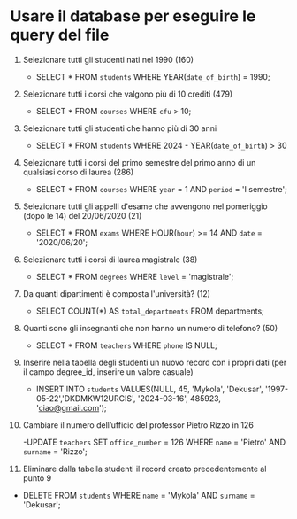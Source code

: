 # Usare il database per eseguire le query del file

1. Selezionare tutti gli studenti nati nel 1990 (160)

   - SELECT \* FROM `students` WHERE YEAR(`date_of_birth`) = 1990;

2. Selezionare tutti i corsi che valgono più di 10 crediti (479)

   - SELECT \* FROM `courses` WHERE `cfu` > 10;

3. Selezionare tutti gli studenti che hanno più di 30 anni

   - SELECT \* FROM `students` WHERE 2024 - YEAR(`date_of_birth`) > 30

4. Selezionare tutti i corsi del primo semestre del primo anno di un qualsiasi corso di
   laurea (286)

   - SELECT \* FROM `courses` WHERE `year` = 1 AND `period` = 'I semestre';

5. Selezionare tutti gli appelli d'esame che avvengono nel pomeriggio (dopo le 14) del
   20/06/2020 (21)

   - SELECT \* FROM `exams` WHERE HOUR(`hour`) >= 14 AND `date` = '2020/06/20';

6. Selezionare tutti i corsi di laurea magistrale (38)

   - SELECT \* FROM `degrees` WHERE `level` = 'magistrale';

7. Da quanti dipartimenti è composta l'università? (12)

   - SELECT COUNT(\*) AS `total_departments` FROM departments;

8. Quanti sono gli insegnanti che non hanno un numero di telefono? (50)

   - SELECT \* FROM `teachers` WHERE `phone` IS NULL;

9. Inserire nella tabella degli studenti un nuovo record con i propri dati (per il campo
   degree_id, inserire un valore casuale)

   - INSERT INTO `students` VALUES(NULL, 45, 'Mykola', 'Dekusar', '1997-05-22','DKDMKW12URCIS', '2024-03-16', 485923, 'ciao@gmail.com');

10. Cambiare il numero dell’ufficio del professor Pietro Rizzo in 126

    -UPDATE `teachers` SET `office_number` = 126 WHERE `name` = 'Pietro' AND `surname` = 'Rizzo';

11. Eliminare dalla tabella studenti il record creato precedentemente al punto 9

- DELETE FROM `students` WHERE `name` = 'Mykola' AND `surname` = 'Dekusar';
